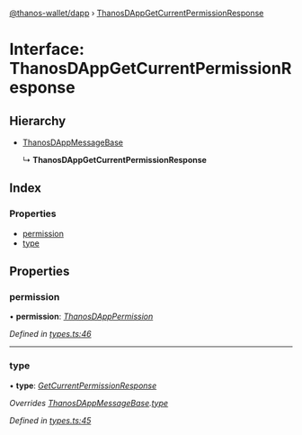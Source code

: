 [@thanos-wallet/dapp](../README.md) › [ThanosDAppGetCurrentPermissionResponse](thanosdappgetcurrentpermissionresponse.md)

# Interface: ThanosDAppGetCurrentPermissionResponse

## Hierarchy

* [ThanosDAppMessageBase](thanosdappmessagebase.md)

  ↳ **ThanosDAppGetCurrentPermissionResponse**

## Index

### Properties

* [permission](thanosdappgetcurrentpermissionresponse.md#permission)
* [type](thanosdappgetcurrentpermissionresponse.md#type)

## Properties

###  permission

• **permission**: *[ThanosDAppPermission](../README.md#thanosdapppermission)*

*Defined in [types.ts:46](https://github.com/madfish-solutions/thanoswallet-dapp/blob/1e90ae9/src/types.ts#L46)*

___

###  type

• **type**: *[GetCurrentPermissionResponse](../enums/thanosdappmessagetype.md#getcurrentpermissionresponse)*

*Overrides [ThanosDAppMessageBase](thanosdappmessagebase.md).[type](thanosdappmessagebase.md#type)*

*Defined in [types.ts:45](https://github.com/madfish-solutions/thanoswallet-dapp/blob/1e90ae9/src/types.ts#L45)*
